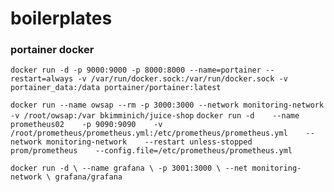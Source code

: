 # boilerplates

### portainer docker
`docker run -d -p 9000:9000 -p 8000:8000 --name=portainer --restart=always -v /var/run/docker.sock:/var/run/docker.sock -v portainer_data:/data portainer/portainer:latest`

`docker run --name owsap --rm -p 3000:3000 --network monitoring-network -v /root/owsap:/var bkimminich/juice-shop`
`docker run -d    --name prometheus02    -p 9090:9090    -v /root/prometheus/prometheus.yml:/etc/prometheus/prometheus.yml    --network monitoring-network    --restart unless-stopped    prom/prometheus    --config.file=/etc/prometheus/prometheus.yml`

`docker run -d \
  --name grafana \
  -p 3001:3000 \
  --net monitoring-network \
  grafana/grafana
`

